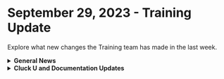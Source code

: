 # September 29, 2023 - Training Update

Explore what new changes the Training team has made in the last week.

<details>

<summary><strong>General News</strong></summary>

* Shoutouts to everyone who joined us in training this week! We appreciate your feedback as we continue to build out new training experiences. We'll be at it again next week with the same bat time, and same bat channels:
  * Mondays: Rewst 101 @ 12pm EST + Rewst 104 @ 1:15pm EST
  * Tuesdays: Rewst 102 @ 12pm EST + Rewst 105 @ 1:15pm EST
  * Wednesdays: Rewst 103 @ 12pm EST + Rewst 106 @ 1:15pm EST
  * Thursdays: ROC AMA @ 11am EST
* Join us in our new [Cluck-U Discord channel](https://discord.com/channels/936789089703845988/1121465945295167588) if you have any questions, comments, or concerns!

</details>

<details>

<summary><strong>Cluck U and Documentation Updates</strong></summary>

**Cluck University**

* Minor fixes to steps in Cluck U exercise steps based on feedback.
* Updated the [Hello World](broken-reference) exercise steps for clarity.

**Documentation**

* [Open Mic - September 22nd Video and Page Added](../../roc-open-mics/roc-open-mics-north-america/2023-roc-open-mics/september-22-2023-efficient-onboarding-custom-integrations-and-sql-magic.md)
* Shoutouts to Kevin Grube and Kelvin for contributing to the docs this week! For those who missed it, we're building out the ability to contribute to our docs, [starting with updates and fixes](broken-reference).&#x20;
* Updates and Fixes
  * Updated the URL note on the [Connectwise Pod Configuration](../../../documentation/integrations/individual-integration-documentation/psa/connectwise-manage/pod-configuration.md) page.
  * Added note about post-modification behavior note on [Best Practices for Microsoft Integrations](../../../documentation/integrations/individual-integration-documentation/cloud/microsoft-cloud-integration-bundle/authorization-best-practices.md)
  * Added Read-only information on the [How to Add or Remove Users](broken-reference) and [Roles](../../../documentation/user-management/roles.md) pages.
  * Updated the Bring Your Own Database script on the [Database Integration Setup](../../../documentation/integrations/individual-integration-documentation/database/database-integration-setup.md) page.

</details>
